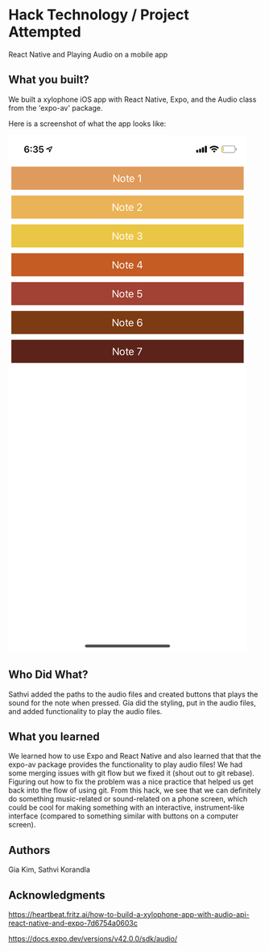 # Hack Technology / Project Attempted

React Native and Playing Audio on a mobile app

## What you built? 

We built a xylophone iOS app with React Native, Expo, and the Audio class from the 'expo-av' package.

Here is a screenshot of what the app looks like:

![](screenshot.PNG)

## Who Did What?

Sathvi added the paths to the audio files and created buttons that plays the sound for the note when pressed.
Gia did the styling, put in the audio files, and added functionality to play the audio files.

## What you learned

We learned how to use Expo and React Native and also learned that that the expo-av package provides the functionality to play audio files! We had some merging issues with git flow but we fixed it (shout out to git rebase). Figuring out how to fix the problem was a nice practice that helped us get back into the flow of using git. From this hack, we see that we can definitely do something music-related or sound-related on a phone screen, which could be cool for making something with an interactive, instrument-like interface (compared to something similar with buttons on a computer screen).

## Authors

Gia Kim, Sathvi Korandla

## Acknowledgments

https://heartbeat.fritz.ai/how-to-build-a-xylophone-app-with-audio-api-react-native-and-expo-7d6754a0603c

https://docs.expo.dev/versions/v42.0.0/sdk/audio/
